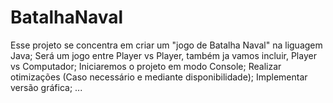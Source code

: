 # BatalhaNaval

Esse projeto se concentra em criar um "jogo de Batalha Naval" na liguagem Java;
Será um jogo entre Player vs Player, também ja vamos incluir, Player vs Computador;
Iniciaremos o projeto em modo Console;
Realizar otimizações (Caso necessário e mediante disponibilidade);
Implementar versão gráfica;
...
